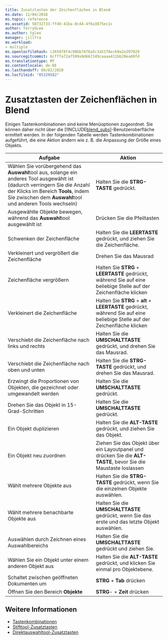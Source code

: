 ```yaml
---
title: Zusatztasten der Zeichenflächen in Blend
ms.date: 11/04/2016
ms.topic: reference
ms.assetid: 50732733-ff49-41ba-8c44-4f6a3875ec1c
author: TerryGLee
ms.author: tglee
manager: jillfra
ms.workload:
- multiple
ms.openlocfilehash: c2659f8f4c90bb7476a5c3a51f8ecb9a2e207029
ms.sourcegitcommit: 6cfffa72af599a9d667249caaaa411bb28ea69fd
ms.translationtype: MT
ms.contentlocale: de-DE
ms.lasthandoff: 09/02/2020
ms.locfileid: "85329582"
---
```

# <a name="artboard-modifier-keys-in-blend"></a>Zusatztasten der Zeichenflächen in Blend
Einigen Tastenkombinationen sind keine Menüoptionen zugeordnet. Sie können daher nicht über die [!INCLUDE[blend_subs](../debugger/includes/blend_subs_md.md)]-Benutzeroberfläche ermittelt werden. In der folgenden Tabelle werden Tastenkombinationen aufgeführt, die eine Aktion ändern wie z. B. die Anpassung der Größe eines Objekts.

|Aufgabe|Aktion|
| - |-------------|
|Wählen Sie vorübergehend das **Auswahl**tool aus, solange ein anderes Tool ausgewählt ist (dadurch verringern Sie die Anzahl der Klicks im Bereich **Tools**, indem Sie zwischen dem **Auswahl**tool und anderen Tools wechseln)|Halten Sie die **STRG-TASTE** gedrückt.|
|Ausgewählte Objekte bewegen, während das **Auswahl**tool ausgewählt ist|Drücken Sie die Pfeiltasten|
|Schwenken der Zeichenfläche|Halten Sie die **LEERTASTE** gedrückt, und ziehen Sie die Zeichenfläche.|
|Verkleinert und vergrößert die Zeichenfläche|Drehen Sie das Mausrad|
|Zeichenfläche vergrößern|Halten Sie **STRG** + **LEERTASTE** gedrückt, während Sie auf eine beliebige Stelle auf der Zeichenfläche klicken|
|Verkleinert die Zeichenfläche|Halten Sie **STRG** + **alt** + **LEERTASTE** gedrückt, während Sie auf eine beliebige Stelle auf der Zeichenfläche klicken|
|Verschiebt die Zeichenfläche nach links und rechts|Halten Sie die **UMSCHALTTASTE** gedrückt, und drehen Sie das Mausrad.|
|Verschiebt die Zeichenfläche nach oben und unten|Halten Sie die **STRG-TASTE** gedrückt, und drehen Sie das Mausrad.|
|Erzwingt die Proportionen von Objekten, die gezeichnet oder umgewandelt werden|Halten Sie die **UMSCHALTTASTE** gedrückt.|
|Drehen Sie das Objekt in 15-Grad-Schritten|Halten Sie die **UMSCHALTTASTE** gedrückt.|
|Ein Objekt duplizieren|Halten Sie die **ALT-TASTE** gedrückt, und ziehen Sie das Objekt.|
|Ein Objekt neu zuordnen|Ziehen Sie das Objekt über ein Layoutpanel und drücken Sie die **ALT-TASTE**, bevor Sie die Maustaste loslassen|
|Wählt mehrere Objekte aus|Halten Sie die **STRG-TASTE** gedrückt, wenn Sie die einzelnen Objekte auswählen.|
|Wählt mehrere benachbarte Objekte aus|Halten Sie die **UMSCHALTTASTE** gedrückt, wenn Sie das erste und das letzte Objekt auswählen.|
|Auswählen durch Zeichnen eines Auswahlbereichs|Halten Sie die **UMSCHALTTASTE** gedrückt und ziehen Sie.|
|Wählen Sie ein Objekt unter einem anderen Objekt aus|Halten Sie die **ALT-TASTE** gedrückt, und klicken Sie einmal pro Objektebene.|
|Schaltet zwischen geöffneten Dokumenten um|**STRG** + **Tab** drücken|
|Öffnen Sie den Bereich **Objekte**|**STRG**- + **Zeit** drücken|

## <a name="see-also"></a>Weitere Informationen

- [Tastenkombinationen](../xaml-tools/keyboard-shortcuts-in-blend.md)
- [Stifttool-Zusatztasten](../xaml-tools/pen-tool-modifier-keys-in-blend.md)
- [Direktauswahltool-Zusatztasten](../xaml-tools/direct-selection-tool-modifier-keys-in-blend.md)
